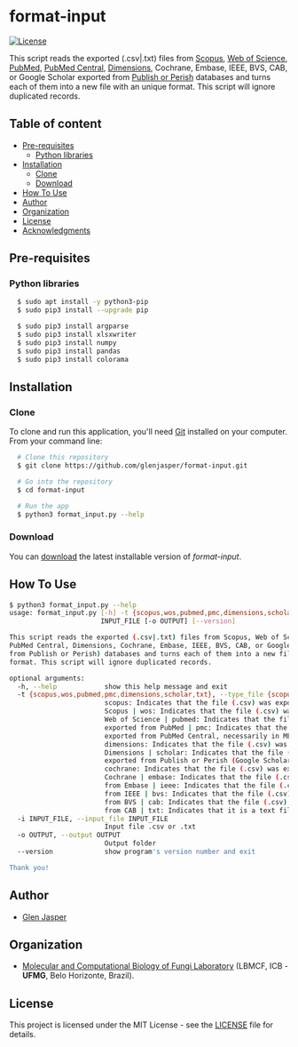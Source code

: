 format-input
======================
[![License](https://poser.pugx.org/badges/poser/license.svg)](./LICENSE)

This script reads the exported (.csv|.txt) files from [Scopus](https://www.scopus.com), [Web of Science](https://clarivate.com/webofsciencegroup/solutions/web-of-science), [PubMed](https://www.ncbi.nlm.nih.gov/pubmed), [PubMed Central](https://www.ncbi.nlm.nih.gov/pmc), [Dimensions](https://app.dimensions.ai), Cochrane, Embase, IEEE, BVS, CAB, or Google Scholar exported from [Publish or Perish](https://harzing.com/resources/publish-or-perish) databases and turns each of them into a new file with an unique format. This script will ignore duplicated records.

## Table of content

- [Pre-requisites](#pre-requisites)
    - [Python libraries](#python-libraries)
- [Installation](#installation)
    - [Clone](#clone)
    - [Download](#download)
- [How To Use](#how-to-use)
- [Author](#author)
- [Organization](#organization)
- [License](#license)
- [Acknowledgments](#acknowledgments)

## Pre-requisites

### Python libraries

```sh
  $ sudo apt install -y python3-pip
  $ sudo pip3 install --upgrade pip
```

```sh
  $ sudo pip3 install argparse
  $ sudo pip3 install xlsxwriter
  $ sudo pip3 install numpy
  $ sudo pip3 install pandas
  $ sudo pip3 install colorama
```

## Installation

### Clone

To clone and run this application, you'll need [Git](https://git-scm.com) installed on your computer. From your command line:

```bash
  # Clone this repository
  $ git clone https://github.com/glenjasper/format-input.git

  # Go into the repository
  $ cd format-input

  # Run the app
  $ python3 format_input.py --help
```

### Download

You can [download](https://github.com/glenjasper/format-input/archive/master.zip) the latest installable version of _format-input_.

## How To Use

```sh
$ python3 format_input.py --help
usage: format_input.py [-h] -t {scopus,wos,pubmed,pmc,dimensions,scholar,cochrane,embase,ieee,bvs,cab,txt} -i
                       INPUT_FILE [-o OUTPUT] [--version]

This script reads the exported (.csv|.txt) files from Scopus, Web of Science, PubMed,
PubMed Central, Dimensions, Cochrane, Embase, IEEE, BVS, CAB, or Google Scholar (exported
from Publish or Perish) databases and turns each of them into a new file with an unique
format. This script will ignore duplicated records.

optional arguments:
  -h, --help            show this help message and exit
  -t {scopus,wos,pubmed,pmc,dimensions,scholar,txt}, --type_file {scopus,wos,pubmed,pmc,dimensions,scholar,txt}
                        scopus: Indicates that the file (.csv) was exported from
                        Scopus | wos: Indicates that the file (.csv) was exported from
                        Web of Science | pubmed: Indicates that the file (.csv) was
                        exported from PubMed | pmc: Indicates that the file (.txt) was
                        exported from PubMed Central, necessarily in MEDLINE format |
                        dimensions: Indicates that the file (.csv) was exported from
                        Dimensions | scholar: Indicates that the file (.csv) was
                        exported from Publish or Perish (Google Scholar option) |
                        cochrane: Indicates that the file (.csv) was exported from
                        Cochrane | embase: Indicates that the file (.csv) was exported
                        from Embase | ieee: Indicates that the file (.csv) was exported
                        from IEEE | bvs: Indicates that the file (.csv) was exported
                        from BVS | cab: Indicates that the file (.csv) was exported
                        from CAB | txt: Indicates that it is a text file (.txt)
  -i INPUT_FILE, --input_file INPUT_FILE
                        Input file .csv or .txt
  -o OUTPUT, --output OUTPUT
                        Output folder
  --version             show program's version number and exit

Thank you!
```

## Author

* [Glen Jasper](https://github.com/glenjasper)

## Organization
* [Molecular and Computational Biology of Fungi Laboratory](https://sites.icb.ufmg.br/lbmcf/index.html) (LBMCF, ICB - **UFMG**, Belo Horizonte, Brazil).

## License

This project is licensed under the MIT License - see the [LICENSE](./LICENSE) file for details.
